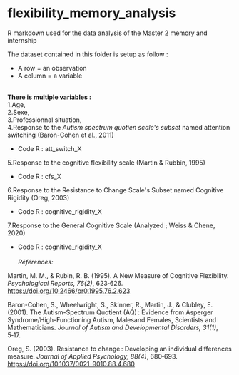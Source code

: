 # flexibility_memory_analysis
R markdown used for the data analysis of the Master 2 memory and internship


The dataset contained in this folder is setup as follow : 
* A row = an observation
* A column = a variable

\
**There is multiple variables :**\
1.Age,\
2.Sexe,\
3.Professionnal situation,\
4.Response to the *Autism spectrum quotien scale's subset* named attention switching (Baron-Cohen et al., 2011)
* Code R : att_switch_X

5.Response to the cognitive flexibility scale (Martin & Rubbin, 1995)
* Code R : cfs_X

6.Response to the Resistance to Change Scale's Subset named Cognitive Rigidity (Oreg, 2003)
* Code R : cognitive_rigidity_X

7.Response to the General Cognitive Scale (Analyzed ; Weiss & Chene, 2020)
* Code R : cognitive_rigidity_X
\
\
*Références:*

Martin, M. M., & Rubin, R. B. (1995). A New Measure of Cognitive Flexibility. 
    *Psychological Reports, 76(2)*, 623‑626. https://doi.org/10.2466/pr0.1995.76.2.623

Baron-Cohen, S., Wheelwright, S., Skinner, R., Martin, J., & Clubley, E. (2001). The Autism-Spectrum Quotient (AQ) : 
    Evidence from Asperger Syndrome/High-Functioning Autism, Malesand Females, Scientists and Mathematicians. 
    *Journal of Autism and Developmental Disorders, 31(1)*, 5‑17.

Oreg, S. (2003). Resistance to change : Developing an individual differences measure. 
    *Journal of Applied Psychology, 88(4)*, 680‑693. https://doi.org/10.1037/0021-9010.88.4.680


